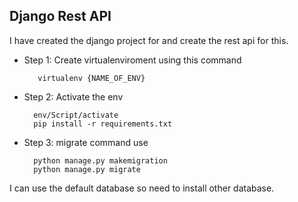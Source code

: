 ## Django Rest API

I have created the django project for and create the rest api for this.

- Step 1: Create virtualenviroment using this command
   
         
         virtualenv {NAME_OF_ENV}

- Step 2: Activate the env
    
    
        env/Script/activate
        pip install -r requirements.txt
            
- Step 3: migrate command use
        
        
        python manage.py makemigration
        python manage.py migrate


I can use the default database so need to install other database.